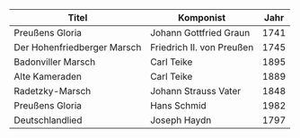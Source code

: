 | Titel                           | Komponist                   | Jahr |
|---------------------------------|-----------------------------|------|
| Preußens Gloria                 | Johann Gottfried Graun      | 1741 |
| Der Hohenfriedberger Marsch     | Friedrich II. von Preußen   | 1745 |
| Badonviller Marsch              | Carl Teike                  | 1895 |
| Alte Kameraden                  | Carl Teike                  | 1889 |
| Radetzky-Marsch                 | Johann Strauss Vater        | 1848 |
| Preußens Gloria                 | Hans Schmid                 | 1982 |
| Deutschlandlied                 | Joseph Haydn                | 1797 |
